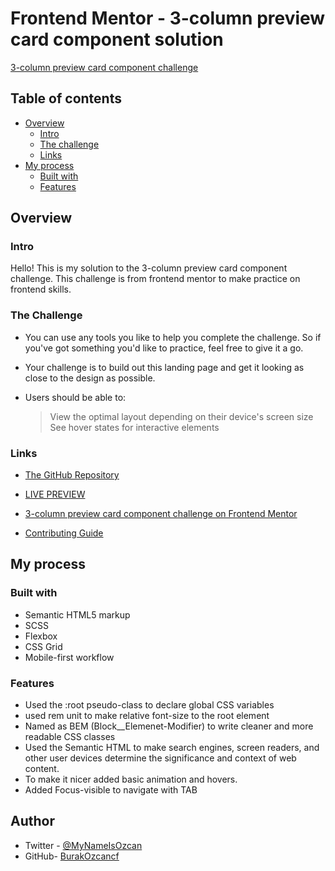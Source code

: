 # Frontend Mentor - 3-column preview card component solution

[3-column preview card component challenge](./design/desktop-preview.jpg)

## Table of contents

- [Overview](#overview)
  - [Intro](#intro)
  - [The challenge](#the-challenge)
  - [Links](#links)
- [My process](#my-process)
  - [Built with](#built-with)
  - [Features](#features)

## Overview

### Intro

Hello! This is my solution to the 3-column preview card component challenge. This challenge is from frontend mentor to make practice on frontend skills.

### The Challenge

- You can use any tools you like to help you complete the challenge. So if you've got something you'd like to practice, feel free to give it a go.

- Your challenge is to build out this landing page and get it looking as close to the design as possible.

- Users should be able to:
  > View the optimal layout depending on their device's screen size
  > See hover states for interactive elements

### Links

- [The GitHub Repository](https://github.com/BurakOzcancf/3-column-preview-card-component-main)

- [LIVE PREVIEW](https://burakozcancf.github.io/3-column-preview-card-component-main/)

- [3-column preview card component challenge on Frontend Mentor](https://www.frontendmentor.io/challenges/3column-preview-card-component-pH92eAR2-)

- [Contributing Guide](https://docs.github.com/en/communities/setting-up-your-project-for-healthy-contributions/setting-guidelines-for-repository-contributors)

## My process

### Built with

- Semantic HTML5 markup
- SCSS
- Flexbox
- CSS Grid
- Mobile-first workflow

### Features

- Used the :root pseudo-class to declare global CSS variables
- used rem unit to make relative font-size to the root element
- Named as BEM (Block\_\_Elemenet-Modifier) to write cleaner and more readable CSS classes
- Used the Semantic HTML to make search engines, screen readers, and other user devices determine the significance and context of web content.
- To make it nicer added basic animation and hovers.
- Added Focus-visible to navigate with TAB

## Author

- Twitter - [@MyNameIsOzcan](https://twitter.com/MyNameIsOzcan)
- GitHub- [BurakOzcancf](https://github.com/BurakOzcancf)

